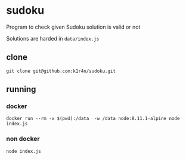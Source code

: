 # sudoku
Program to check given Sudoku solution is valid or not

Solutions are harded in `data/index.js`

## clone

`
git clone git@github.com:k1r4n/sudoku.git
`

## running 

### docker

`
docker run --rm -v $(pwd):/data  -w /data node:8.11.1-alpine node index.js
`

### non docker

`
node index.js
`
